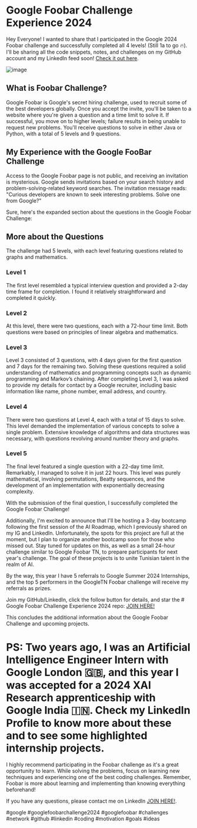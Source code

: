 # Google Foobar Challenge Experience 2024

Hey Everyone! I wanted to share that I participated in the Google 2024 Foobar challenge and successfully completed all 4 levels! (Still 1a to go 🔥). I'll be sharing all the code snippets, notes, and challenges on my GitHub account and my LinkedIn feed soon! [Check it out here](https://lnkd.in/dJnZ6NQ8).

![image](https://github.com/MortadhaMannai/Google-Foobar-Challenge-Experience-2024/assets/93622509/6ca62b45-de88-4da6-ba84-6b0a8b96b3f8)


## What is Foobar Challenge?

Google Foobar is Google's secret hiring challenge, used to recruit some of the best developers globally. Once you accept the invite, you'll be taken to a website where you're given a question and a time limit to solve it. If successful, you move on to higher levels; failure results in being unable to request new problems. You'll receive questions to solve in either Java or Python, with a total of 5 levels and 9 questions.

## My Experience with the Google FooBar Challenge

Access to the Google Foobar page is not public, and receiving an invitation is mysterious. Google sends invitations based on your search history and problem-solving-related keyword searches. The invitation message reads: "Curious developers are known to seek interesting problems. Solve one from Google?"

Sure, here's the expanded section about the questions in the Google Foobar Challenge:

## More about the Questions

The challenge had 5 levels, with each level featuring questions related to graphs and mathematics.

### Level 1
The first level resembled a typical interview question and provided a 2-day time frame for completion. I found it relatively straightforward and completed it quickly.

### Level 2
At this level, there were two questions, each with a 72-hour time limit. Both questions were based on principles of linear algebra and mathematics.

### Level 3
Level 3 consisted of 3 questions, with 4 days given for the first question and 7 days for the remaining two. Solving these questions required a solid understanding of mathematics and programming concepts such as dynamic programming and Markov’s chaining. After completing Level 3, I was asked to provide my details for contact by a Google recruiter, including basic information like name, phone number, email address, and country.

### Level 4
There were two questions at Level 4, each with a total of 15 days to solve. This level demanded the implementation of various concepts to solve a single problem. Extensive knowledge of algorithms and data structures was necessary, with questions revolving around number theory and graphs.

### Level 5
The final level featured a single question with a 22-day time limit. Remarkably, I managed to solve it in just 22 hours. This level was purely mathematical, involving permutations, Beatty sequences, and the development of an implementation with exponentially decreasing complexity.

With the submission of the final question, I successfully completed the Google Foobar Challenge!

Additionally, I'm excited to announce that I'll be hosting a 3-day bootcamp following the first session of the AI Roadmap, which I previously shared on my IG and LinkedIn. Unfortunately, the spots for this project are full at the moment, but I plan to organize another bootcamp soon for those who missed out. Stay tuned for updates on this, as well as a small 24-hour challenge similar to Google Foobar TN, to prepare participants for next year's challenge. The goal of these projects is to unite Tunisian talent in the realm of AI.

By the way, this year I have 5 referrals to Google Summer 2024 Internships, and the top 5 performers in the GoogleTN Foobar challenge will receive my referrals as prizes.

Join my GitHub/LinkedIn, click the follow button for details, and star the # Google Foobar Challenge Experience 2024 repo: [JOIN HERE!](https://www.linkedin.com/in/mannai-mortadha/)

This concludes the additional information about the Google Foobar Challenge and upcoming projects.

# PS: Two years ago, I was an Artificial Intelligence Engineer Intern with Google London 🇬🇧, and this year I was accepted for a 2024 XAI Research apprenticeship with Google India 🇮🇳. Check my LinkedIn Profile to know more about these and to see some highlighted internship projects.

I highly recommend participating in the Foobar challenge as it's a great opportunity to learn. While solving the problems, focus on learning new techniques and experiencing one of the best coding challenges. Remember, Foobar is more about learning and implementing than knowing everything beforehand!

If you have any questions, please contact me on LinkedIn [JOIN HERE!](https://www.linkedin.com/in/mannai-mortadha/).

#google #googlefoobarchallenge2024 #googlefoobar #challenges #network #github #linkedin #coding #motivation #goals #ideas

